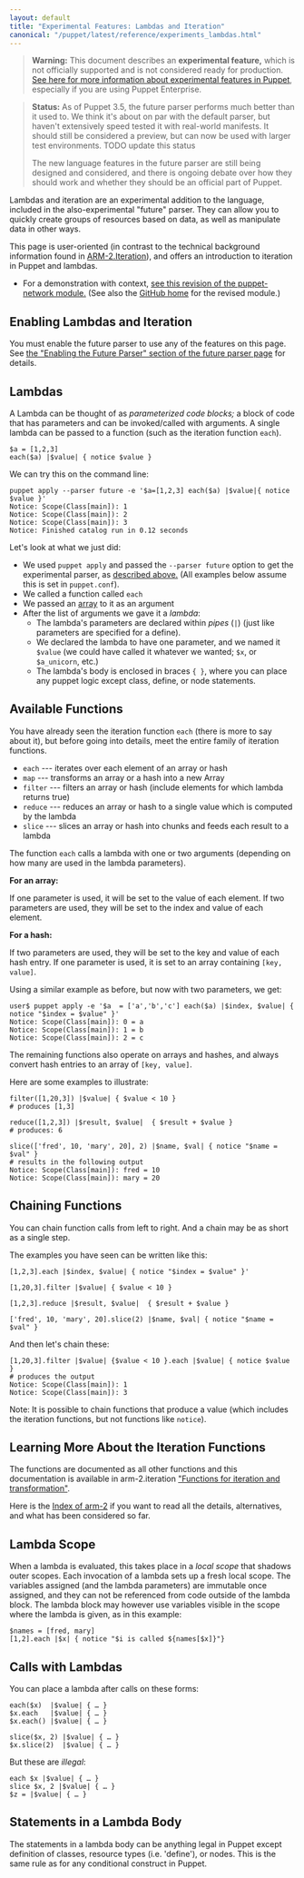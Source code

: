 ```yaml
---
layout: default
title: "Experimental Features: Lambdas and Iteration"
canonical: "/puppet/latest/reference/experiments_lambdas.html"
---
```


[arm2]: https://github.com/puppetlabs/armatures/tree/master/arm-2.iteration
[array]: /puppet/3/reference/lang_datatypes.html#arrays
[experimentalmodule]: https://github.com/hlindberg/puppet-network
[experimentalcommit]: https://github.com/hlindberg/puppet-network/commit/b1665a2da730e31b76a9230796510d01e6a626d7

> **Warning:** This document describes an **experimental feature,** which is not officially supported and is not considered ready for production. [See here for more information about experimental features in Puppet](./experiments_overview.html), especially if you are using Puppet Enterprise.

> **Status:** As of Puppet 3.5, the future parser performs much better than it used to. We think it's about on par with the default parser, but haven't extensively speed tested it with real-world manifests. It should still be considered a preview, but can now be used with larger test environments. TODO update this status
>
> The new language features in the future parser are still being designed and considered, and there is ongoing debate over how they should work and whether they should be an official part of Puppet.


Lambdas and iteration are an experimental addition to the language, included in the also-experimental "future" parser. They can allow you to quickly create groups of resources based on data, as well as manipulate data in other ways.

This page is user-oriented (in contrast to the technical background information found in [ARM-2.Iteration][arm2]), and offers an introduction to iteration in Puppet and lambdas.

* For a demonstration with context, [see this revision of the puppet-network module.][experimentalcommit] (See also the [GitHub home][experimentalmodule] for the revised module.)

Enabling Lambdas and Iteration
-----

You must enable the future parser to use any of the features on this page. See [the "Enabling the Future Parser" section of the future parser page](./experiments_future.html#enabling-the-future-parser) for details.


Lambdas
-----

A Lambda can be thought of as _parameterized code blocks;_ a block of code that has parameters and can be invoked/called with arguments. A single lambda can be passed to a function (such as the iteration function `each`).

    $a = [1,2,3]
    each($a) |$value| { notice $value }

We can try this on the command line:

    puppet apply --parser future -e '$a=[1,2,3] each($a) |$value|{ notice $value }'
    Notice: Scope(Class[main]): 1
    Notice: Scope(Class[main]): 2
    Notice: Scope(Class[main]): 3
    Notice: Finished catalog run in 0.12 seconds

Let's look at what we just did:

* We used `puppet apply` and passed the `--parser future` option to get the experimental parser, as [described above.](#requirements) (All examples below assume this is set in `puppet.conf`).
* We called a function called `each`
* We passed an [array][] to it as an argument
* After the list of arguments we gave it a _lambda_:
    * The lambda's parameters are declared within _pipes_ (`|`) (just like parameters are specified for a define).
    * We declared the lambda to have one parameter, and we named it `$value` (we could have called it whatever we wanted; `$x`, or `$a_unicorn`, etc.)
    * The lambda's body is enclosed in braces `{ }`, where you can place any puppet logic except class, define, or node statements.

Available Functions
-----

You have already seen the iteration function `each` (there is more to say about it), but before going into details, meet the entire family of iteration functions.

* `each` --- iterates over each element of an array or hash
* `map` --- transforms an array or a hash into a new Array
* `filter` --- filters an array or hash (include elements for which lambda returns true)
* `reduce` --- reduces an array or hash to a single value which is computed by the lambda
* `slice` --- slices an array or hash into chunks and feeds each result to a lambda

The function `each` calls a lambda with one or two arguments (depending on how many are used in the lambda parameters).

**For an array:**

If one parameter is used, it will be set to the value of each element. If two parameters are used, they will be set to the index and value of each element.

**For a hash:**

If two parameters are used, they will be set to the key and value of each hash entry. If one parameter is used, it is set to an array containing `[key, value]`.

Using a similar example as before, but now with two parameters, we get:

    user$ puppet apply -e '$a  = ['a','b','c'] each($a) |$index, $value| { notice "$index = $value" }'
    Notice: Scope(Class[main]): 0 = a
    Notice: Scope(Class[main]): 1 = b
    Notice: Scope(Class[main]): 2 = c

The remaining functions also operate on arrays and hashes, and always convert hash entries to an array of `[key, value]`.

Here are some examples to illustrate:

    filter([1,20,3]) |$value| { $value < 10 }
    # produces [1,3]

    reduce([1,2,3]) |$result, $value|  { $result + $value }
    # produces: 6

    slice(['fred', 10, 'mary', 20], 2) |$name, $val| { notice "$name = $val" }
    # results in the following output
    Notice: Scope(Class[main]): fred = 10
    Notice: Scope(Class[main]): mary = 20

Chaining Functions
-----

You can chain function calls from left to right. And a chain may be as short as a single step.

The examples you have seen can be written like this:

    [1,2,3].each |$index, $value| { notice "$index = $value" }'

    [1,20,3].filter |$value| { $value < 10 }

    [1,2,3].reduce |$result, $value|  { $result + $value }

    ['fred', 10, 'mary', 20].slice(2) |$name, $val| { notice "$name = $val" }

And then let's chain these:

    [1,20,3].filter |$value| {$value < 10 }.each |$value| { notice $value }
    # produces the output
    Notice: Scope(Class[main]): 1
    Notice: Scope(Class[main]): 3

Note: It is possible to chain functions that produce a value (which includes the iteration functions, but not functions like `notice`).

Learning More About the Iteration Functions
-----

The functions are documented as all other functions and this documentation is available in arm-2.iteration ["Functions for iteration and transformation"](https://github.com/puppetlabs/armatures/blob/master/arm-2.iteration/iteration.md#functions-for-iteration-and-transformation).

Here is the [Index of arm-2](https://github.com/puppetlabs/armatures/blob/master/arm-2.iteration/index.md) if you want to read all the details, alternatives, and what has been considered so far.

Lambda Scope
-----

When a lambda is evaluated, this takes place in a _local scope_ that shadows outer scopes. Each invocation of a lambda sets up a fresh local scope. The variables assigned (and the lambda parameters) are immutable once assigned, and they can not be referenced from code outside of the lambda block. The lambda block may however use variables visible in the scope where the lambda is given, as in this example:

    $names = [fred, mary]
    [1,2].each |$x| { notice "$i is called ${names[$x]}"}

Calls with Lambdas
-----

You can place a lambda after calls on these forms:

    each($x)  |$value| { … }
    $x.each   |$value| { … }
    $x.each() |$value| { … }

    slice($x, 2) |$value| { … }
    $x.slice(2)  |$value| { … }

But these are _illegal_:

    each $x |$value| { … }
    slice $x, 2 |$value| { … }
    $z = |$value| { … }

Statements in a Lambda Body
-----

The statements in a lambda body can be anything legal in Puppet except definition of classes, resource types (i.e. 'define'), or nodes. This is the same rule as for any conditional construct in Puppet.


